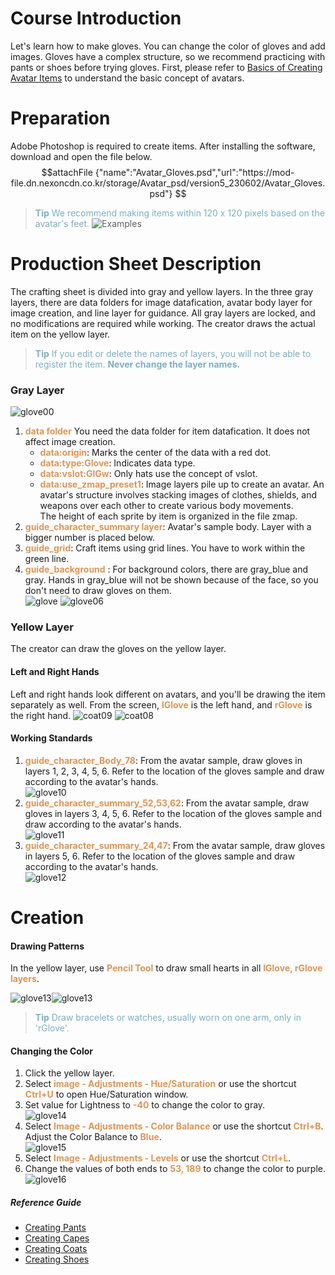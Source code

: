# Course Introduction 
Let's learn how to make gloves. You can change the color of gloves and add images.
Gloves have a complex structure, so we recommend practicing with pants or shoes before trying gloves.
First, please refer to [Basics of Creating Avatar Items](/docs?postId=588{"target":"_self"}) to understand the basic concept of avatars.

# Preparation
Adobe Photoshop is required to create items. After installing the software, download and open the file below.
$$attachFile
{"name":"Avatar_Gloves.psd","url":"https://mod-file.dn.nexoncdn.co.kr/storage/Avatar_psd/version5_230602/Avatar_Gloves.psd"}
$$

><span style="color: #7CAFC2"> **Tip**
> We recommend making items within 120 x 120 pixels based on the avatar's feet.</span>
> ![Examples](https://mod-file.dn.nexoncdn.co.kr/bbs/1677032255514a026c711634c4196ab0b96bc5424e7f9.png "Examples")

# Production Sheet Description
The crafting sheet is divided into gray and yellow layers. 
In the three gray layers, there are data folders for image datafication, avatar body layer for image creation, and line layer for guidance. All gray layers are locked, and no modifications are required while working.
The creator draws the actual item on the yellow layer.

> <span style="color: #7cafc2">**Tip**
> If you edit or delete the names of layers, you will not be able to register the item.
> **Never change the layer names.**</span>
### Gray Layer
![glove00](https://mod-file.dn.nexoncdn.co.kr/bbs/16460333014592202c8cc50e94904959448d94d68d14d.png "glove00")

1.  <span style="color: #dc9656">**data folder**</span>
You need the data folder for item datafication. It does not affect image creation. 
    * <span style="color: #dc9656">**data:origin**</span>: Marks the center of the data with a red dot.
    * <span style="color: #dc9656">**data:type:Glove**</span>: Indicates data type.
    * <span style="color: #dc9656">**data:vslot:GlGw**</span>: Only hats use the concept of vslot.
    * <span style="color: #dc9656">**data:use_zmap_preset1**</span>: Image layers pile up to create an avatar. An avatar's structure involves stacking images of clothes, shields, and weapons over each other to create various body movements.<br>The height of each sprite by item is organized in the file zmap.
2. <span style="color: #dc9656">**guide_character_summary layer**</span>: Avatar's sample body. Layer with a bigger number is placed below.
3. <span style="color: #dc9656">**guide_grid**</span>: Craft items using grid lines. You have to work within the green line.
4. <span style="color: #dc9656">**guide_background**</span> : For background colors, there are gray_blue and gray. Hands in gray_blue will not be shown because of the face, so you don't need to draw gloves on them.<br> ![glove](https://mod-file.dn.nexoncdn.co.kr/bbs/164559428580573f3ac0478a74420915915fc5e57ab5f.png "02") ![glove06](https://mod-file.dn.nexoncdn.co.kr/bbs/164559429595558ea67d1a9b54db09324b060805a18fe.png "coat06")
### Yellow Layer
The creator can draw the gloves on the yellow layer.
#### Left and Right Hands
Left and right hands look different on avatars, and you'll be drawing the item separately as well.
From the screen, <span style="color: #dc9656">**lGlove**</span> is the left hand, and <span style="color: #dc9656">**rGlove**</span> is the right hand.
![coat09](https://mod-file.dn.nexoncdn.co.kr/bbs/16455945165795c6af89bbd624ecd8f515e2236212434.png "coat09")
![coat08](https://mod-file.dn.nexoncdn.co.kr/bbs/1645594498083853f96a383c14814b91cbc2e90c29d90.png "coat08")
#### Working Standards
1. <span style="color: #dc9656">**guide_character_Body_78**</span>: From the avatar sample, draw gloves in layers 1, 2, 3, 4, 5, 6. Refer to the location of the gloves sample and draw according to the avatar's hands.<br>![glove10](https://mod-file.dn.nexoncdn.co.kr/bbs/16455950125317caa13191faa4327be3e5c715ae2f8fa.png "glove10")
2. <span style="color: #dc9656">**guide_character_summary_52,53,62**</span>: From the avatar sample, draw gloves in layers 3, 4, 5, 6. Refer to the location of the gloves sample and draw according to the avatar's hands.<br>![glove11](https://mod-file.dn.nexoncdn.co.kr/bbs/1645595078631cca5a165684046189a9a240bcd976956.png "glove11")
3. <span style="color: #dc9656">**guide_character_summary_24,47**</span>: From the avatar sample, draw gloves in layers 5, 6. Refer to the location of the gloves sample and draw according to the avatar's hands.<br>![glove12](https://mod-file.dn.nexoncdn.co.kr/bbs/1645595114548b9b59cd3a86346f0a629d8cb2842a41f.png "glove12")

# Creation
#### Drawing Patterns
In the yellow layer, use <span style="color: #dc9656">**Pencil Tool**</span> to draw small hearts in all <span style="color: #dc9656">**lGlove, rGlove layers**</span>.

![glove13](https://mod-file.dn.nexoncdn.co.kr/bbs/1645595325199dbbd9655c991466abd72cfe5e814921a.png "glove13")![glove13](https://mod-file.dn.nexoncdn.co.kr/bbs/1645595338100bf3e9fc39a5e4f58b382ad8976540d1d.png "glove13")

> <span style="color: #7cafc2">**Tip**
> Draw bracelets or watches, usually worn on one arm, only in 'rGlove'.</span>

#### Changing the Color
1. Click the yellow layer.
2. Select <span style="color: #dc9656">**image - Adjustments - Hue/Saturation**</span> or use the shortcut <span style="color: #dc9656">**Ctrl+U**</span> to open Hue/Saturation window.
3. Set value for Lightness to <span style="color: #dc9656">**-40**</span> to change the color to gray.<br>![glove14](https://mod-file.dn.nexoncdn.co.kr/bbs/1645596666352e7cc00268c8a40eca6dbddc476691c10.png "glove16")
4.  Select <span style="color: #dc9656">**Image - Adjustments - Color Balance**</span> or use the shortcut <span style="color: #dc9656">**Ctrl+B**</span>. <br> Adjust the Color Balance to <span style="color: #dc9656">**Blue**</span>.<br>![glove15](https://mod-file.dn.nexoncdn.co.kr/bbs/1645596879737ee76f2425107404a9507095929b396d9.png "glove15")
5. Select <span style="color: #dc9656">**Image - Adjustments - Levels**</span> or use the shortcut <span style="color: #dc9656">**Ctrl+L**</span>.
6. Change the values of both ends to <span style="color: #dc9656">**53, 189**</span> to change the color to purple.<br>![glove16](https://mod-file.dn.nexoncdn.co.kr/bbs/16455975905835fb5e72dbb074a25b4179641537a66e1.png "glove16")

##### Reference Guide
* [Creating Pants](/docs?postId=584{"target":"_self"})
* [Creating Capes](/docs?postId=585{"target":"_self"})
* [Creating Coats](/docs?postId=586{"target":"_self"})
* [Creating Shoes](/docs?postId=583{"target":"_self"})